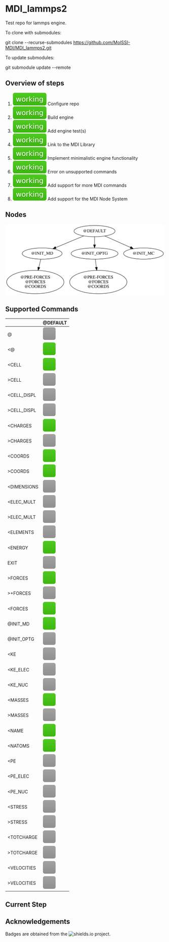 # MDI_lammps2

Test repo for lammps engine.

To clone with submodules:

git clone --recurse-submodules https://github.com/MolSSI-MDI/MDI_lammps2.git

To update submodules:

git submodule update --remote

## Overview of steps

[comment]: <> (Badges are downloaded from shields.io, i.e.:)
[comment]: <> (curl https://img.shields.io/badge/-working-success --output .travis/badges/-working-success.svg)

1. ![step1](.travis/dynamic_badges/step_config.svg) Configure repo
2. ![step2](.travis/dynamic_badges/step_engine_build.svg) Build engine
3. ![step3](.travis/dynamic_badges/step_engine_test.svg) Add engine test(s)
4. ![step4](.travis/dynamic_badges/step_mdi_link.svg) Link to the MDI Library
5. ![step5](.travis/dynamic_badges/step_min_engine.svg) Implement minimalistic engine functionality
6. ![step6](.travis/dynamic_badges/step_unsupported.svg) Error on unsupported commands
7. ![step7](.travis/dynamic_badges/step_mdi_commands.svg) Add support for more MDI commands
8. ![step8](.travis/dynamic_badges/step_mdi_nodes.svg) Add support for the MDI Node System

## Nodes

![command](.travis/graphs/node-report.gv.svg)

[travis]: <> ( supported_commands )
## Supported Commands

| | @DEFAULT |
| ------------- | ------------- |
| @ | ![command](.travis/badges/box-lightgray.svg)  |
| &lt;@ | ![command](.travis/badges/box-brightgreen.svg)  |
| &lt;CELL | ![command](.travis/badges/box-brightgreen.svg)  |
| &gt;CELL | ![command](.travis/badges/box-lightgray.svg)  |
| &lt;CELL_DISPL | ![command](.travis/badges/box-lightgray.svg)  |
| &gt;CELL_DISPL | ![command](.travis/badges/box-lightgray.svg)  |
| &lt;CHARGES | ![command](.travis/badges/box-brightgreen.svg)  |
| &gt;CHARGES | ![command](.travis/badges/box-lightgray.svg)  |
| &lt;COORDS | ![command](.travis/badges/box-brightgreen.svg)  |
| &gt;COORDS | ![command](.travis/badges/box-brightgreen.svg)  |
| &lt;DIMENSIONS | ![command](.travis/badges/box-lightgray.svg)  |
| &lt;ELEC_MULT | ![command](.travis/badges/box-lightgray.svg)  |
| &gt;ELEC_MULT | ![command](.travis/badges/box-lightgray.svg)  |
| &lt;ELEMENTS | ![command](.travis/badges/box-lightgray.svg)  |
| &lt;ENERGY | ![command](.travis/badges/box-brightgreen.svg)  |
| EXIT | ![command](.travis/badges/box-lightgray.svg)  |
| &gt;FORCES | ![command](.travis/badges/box-brightgreen.svg)  |
| &gt;+FORCES | ![command](.travis/badges/box-lightgray.svg)  |
| &lt;FORCES | ![command](.travis/badges/box-brightgreen.svg)  |
| @INIT_MD | ![command](.travis/badges/box-brightgreen.svg)  |
| @INIT_OPTG | ![command](.travis/badges/box-lightgray.svg)  |
| &lt;KE | ![command](.travis/badges/box-lightgray.svg)  |
| &lt;KE_ELEC | ![command](.travis/badges/box-lightgray.svg)  |
| &lt;KE_NUC | ![command](.travis/badges/box-lightgray.svg)  |
| &lt;MASSES | ![command](.travis/badges/box-brightgreen.svg)  |
| &gt;MASSES | ![command](.travis/badges/box-lightgray.svg)  |
| &lt;NAME | ![command](.travis/badges/box-brightgreen.svg)  |
| &lt;NATOMS | ![command](.travis/badges/box-brightgreen.svg)  |
| &lt;PE | ![command](.travis/badges/box-lightgray.svg)  |
| &lt;PE_ELEC | ![command](.travis/badges/box-lightgray.svg)  |
| &lt;PE_NUC | ![command](.travis/badges/box-lightgray.svg)  |
| &lt;STRESS | ![command](.travis/badges/box-lightgray.svg)  |
| &gt;STRESS | ![command](.travis/badges/box-lightgray.svg)  |
| &lt;TOTCHARGE | ![command](.travis/badges/box-lightgray.svg)  |
| &gt;TOTCHARGE | ![command](.travis/badges/box-lightgray.svg)  |
| &lt;VELOCITIES | ![command](.travis/badges/box-lightgray.svg)  |
| &gt;VELOCITIES | ![command](.travis/badges/box-lightgray.svg)  |

## Current Step

## Acknowledgements

Badges are obtained from the ![shields.io](https://shields.io/) project.
